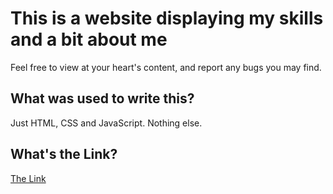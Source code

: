 # This is a website displaying my skills and a bit about me

Feel free to view at your heart's content, and report any bugs you may find.

## What was used to write this?

Just HTML, CSS and JavaScript. Nothing else.

## What's the Link?

[The Link](https://www.dominickator.github.io/portfolio-website)
